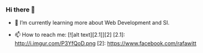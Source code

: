 ### Hi there 👋

- 🌱 I’m currently learning more about Web Development and SI.

- 📫 How to reach me: 
[![alt text][2.1]][2]
[2.1]: http://i.imgur.com/P3YfQoD.png
[2]: https://www.facebook.com/rafawitt
<!--
**rafaelnwitter/rafaelnwitter** is a ✨ _special_ ✨ repository because its `README.md` (this file) appears on your GitHub profile.

Here are some ideas to get you started:

- 🔭 I’m currently working on ...
 ...
- 👯 I’m looking to collaborate on ...
- 🤔 I’m looking for help with ...
- 💬 Ask me about ...
- 📫 How to reach me: ...
- 😄 Pronouns: ...
- ⚡ Fun fact: ...
-->
